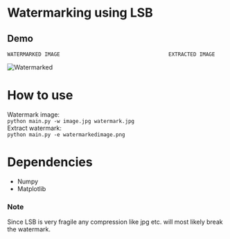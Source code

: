 # Watermarking using LSB


## Demo
    WATERMARKED IMAGE                                   EXTRACTED IMAGE
![Watermarked](https://i.imgur.com/TK6uXjX.png)


# How to use
Watermark image:<br/>
```python main.py -w image.jpg watermark.jpg```<br/>
Extract watermark:<br/>
```python main.py -e watermarkedimage.png```


# Dependencies
* Numpy<br/>
* Matplotlib<br/>

### Note

Since LSB is very fragile any compression like jpg etc. will most likely break the watermark.


